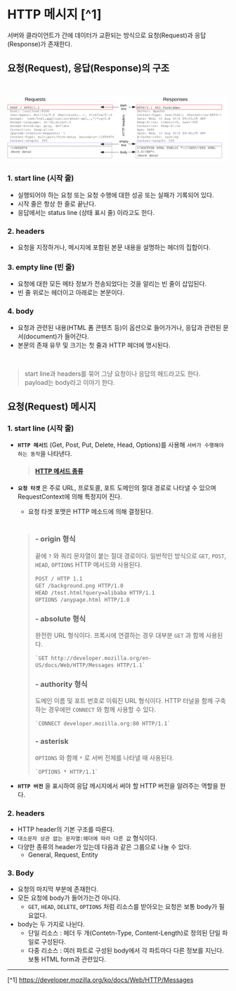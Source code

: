 # HTTP 메시지 [^1]
서버와 클라이언트가 간에 데이터가 교환되는 방식으로 요청(Request)과 응답(Response)가 존재한다.

## 요청(Request), 응답(Response)의 구조
<br>

![](../Image/HttpMessage.png)

### 1. start line (시작 줄)
- 실행되어야 하는 요청 또는 요청 수행에 대한 성공 또는 실패가 기록되어 있다.
- 시작 줄은 항상 한 줄로 끝난다.
- 응답에서는 status line (상태 표시 줄) 이라고도 한다.

### 2. headers
- 요청을 지정하거나, 메시지에 포함된 본문 내용을 설명하는 헤더의 집합이다.

### 3. empty line (빈 줄)
- 요청에 대한 모든 메타 정보가 전송되었다는 것을 알리는 빈 줄이 삽입된다.
- 빈 줄 위로는 헤더이고 아래로는 본문이다.

### 4. body
- 요청과 관련된 내용(HTML 폼 콘텐츠 등)이 옵션으로 들어가거나, 응답과 관련된 문서(document)가 들어간다.
- 본문의 존재 유무 및 크기는 첫 줄과 HTTP 헤더에 명시된다.
<br>

> start line과 headers를 묶어 그냥 요청이나 응답의 헤드라고도 한다.<br>
> payload는 body라고 이야기 한다.

## 요청(Request) 메시지
### 1. start line (시작 줄)
- **`HTTP 메서드`** (Get, Post, Put, Delete, Head, Options)를 사용해 `서버가 수행해야 하는 동작`을 나타낸다.
    > #### [HTTP 메서드 종류](./HTTP_Method.md)
    
- **`요청 타겟`** 은 주로 URL, 프로토콜, 포트 도메인의 절대 경로로 나타낼 수 있으며 RequestContext에 의해 특정지어 진다.
    - 요청 타겟 포맷은 HTTP 메소드에 의해 결정된다.
    <br>
 
    > ### - origin 형식
    > 끝에 `?` 와 쿼리 문자열이 붙는 절대 경로이다. 일반적인 방식으로 `GET`, `POST`, `HEAD`, `OPTIONS` HTTP 메서드와 사용된다.
    > ```
    > POST / HTTP 1.1
    > GET /background.png HTTP/1.0
    > HEAD /test.html?query=alibaba HTTP/1.1
    > OPTIONS /anypage.html HTTP/1.0
    > ```
    > ### - absolute 형식
    > 완전한 URL 형식이다. 프록시에 연결하는 경우 대부분 `GET` 과 함께 사용된다.
    > ```
    > `GET http://developer.mozilla.org/en-US/docs/Web/HTTP/Messages HTTP/1.1`
    > ```
    > ### - authority 형식
    > 도메인 이름 및 포트 번호로 이뤄진 URL 형식이다. HTTP 터널을 함께 구축하는 경우에만 `CONNECT` 와 함께 사용할 수 있다.
    > ```
    > `CONNECT developer.mozilla.org:80 HTTP/1.1`
    > ```
    > ### - asterisk
    > `OPTIONS` 와 함께 `*` 로 서버 전체를 나타낼 때 사용된다.
    > ```
    > `OPTIONS * HTTP/1.1`
    > ```

- **`HTTP 버전`** 을 표시하여 응답 메시지에서 써야 할 HTTP 버전을 알려주는 역할을 한다.

### 2. headers
- HTTP header의 기본 구조를 따른다.
- `대소문자 상관 없는 문자열:헤더에 따라 다른 값` 형식이다.
- 다양한 종류의 header가 있는데 다음과 같은 그룹으로 나눌 수 있다.
    - General, Request, Entity

### 3. Body
- 요청의 마지막 부분에 존재한다.
- 모든 요청에 body가 들어가는건 아니다.
    - `GET`, `HEAD`, `DELETE`, `OPTIONS` 처럼 리소스를 받아오는 요청은 보통 body가 필요없다.
- body는 두 가지로 나뉜다.
    - 단일 리소스 : 헤더 두 개(Contetn-Type, Content-Length)로 정의된 단일 파일로 구성된다.
    - 다중 리소스 : 여러 파트로 구성된 body에서 각 파트마다 다른 정보를 지닌다. 보통 HTML form과 관련있다.


---

[^1] https://developer.mozilla.org/ko/docs/Web/HTTP/Messages